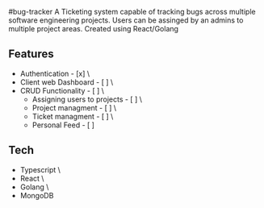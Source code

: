 #bug-tracker
A Ticketing system capable of tracking bugs across multiple software engineering projects. Users can be assinged by an admins to multiple project areas.
Created using React/Golang

## Features
* Authentication - [x] \
* Client web Dashboard - [ ] \
* CRUD Functionality - [ ] \
  - Assigning users to projects - [ ] \
  - Project managment - [ ] \
  - Ticket managment - [ ] \
  - Personal Feed - [ ] 


## Tech 
* Typescript \
* React \
* Golang \
* MongoDB
